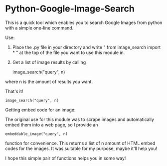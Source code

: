 Python-Google-Image-Search
==========================

This is a quick tool which enables you to search Google Images from python with a simple one-line command.

Use:
    
1. Place the .py file in your directory and write " from image_search import * " at the top of the file you want to use this module in.
    
2. Get a list of image results by calling 


    image_search("query", n) 
        
    

where n is the amount of results you want.

    
That's it!
    

    image_search("query", n) 
        
    

Getting embed code for an image:
    
The original use for this module was to scrape images and automatically embed them into a web page, so 
I provide an 

    embeddable_image("query", n) 
    
function for convenience. This returns a list of n amount of HTML embed codes
for the images. It was suitable for my purpose, maybe it'll help you!
    
    
I hope this simple pair of functions helps you in some way!
    
    
